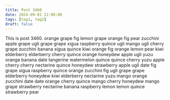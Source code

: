 ```yaml
---
title: Post 3460
date: 2024-09-01 12:00:00
tags: [tag1, tag2]
draft: false
---
```

This is post 3460.
orange
grape
fig
lemon
grape
orange
fig
pear
zucchini
apple
grape
ugli
grape
grape
xigua
raspberry
quince
ugli
mango
ugli
cherry
grape
zucchini
banana
xigua
quince
kiwi
orange
fig
orange
lemon
pear
kiwi
elderberry
elderberry
cherry
quince
orange
honeydew
apple
ugli
yuzu
orange
banana
date
tangerine
watermelon
quince
quince
cherry
yuzu
apple
cherry
cherry
nectarine
quince
honeydew
strawberry
apple
ugli
date
fig
grape
xigua
raspberry
quince
orange
zucchini
fig
ugli
grape
grape
elderberry
honeydew
kiwi
elderberry
nectarine
yuzu
mango
orange
zucchini
date
date
orange
cherry
quince
mango
cherry
honeydew
mango
grape
strawberry
nectarine
banana
raspberry
lemon
lemon
quince
strawberry
pear
